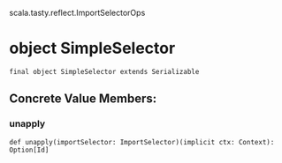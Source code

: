 scala.tasty.reflect.ImportSelectorOps
# object SimpleSelector

<pre><code class="language-scala" >final object SimpleSelector extends Serializable</pre></code>
## Concrete Value Members:
### unapply
<pre><code class="language-scala" >def unapply(importSelector: ImportSelector)(implicit ctx: Context): Option[Id]</pre></code>

